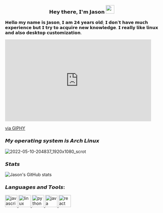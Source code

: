 <h3 align="center">𝗛𝗲𝘆 𝘁𝗵𝗲𝗿𝗲, 𝗜'𝗺 𝗝𝗮𝘀𝗼𝗻</a> <img src="https://emojis.slackmojis.com/emojis/images/1579216111/7550/pikachu_wave.gif?1579216111" width="28"/> </h3>   

𝗛𝗲𝗹𝗹𝗼 𝗺𝘆 𝗻𝗮𝗺𝗲 𝗶𝘀 𝗝𝗮𝘀𝗼𝗻, 𝗜 𝗮𝗺 𝟮𝟰 𝘆𝗲𝗮𝗿𝘀 𝗼𝗹𝗱; 𝗜 𝗱𝗼𝗻'𝘁 𝗵𝗮𝘃𝗲 𝗺𝘂𝗰𝗵 𝗲𝘅𝗽𝗲𝗿𝗶𝗲𝗻𝗰𝗲 𝗯𝘂𝘁 𝗜 𝘁𝗿𝘆 𝘁𝗼 𝗮𝗰𝗾𝘂𝗶𝗿𝗲 𝗻𝗲𝘄 𝗸𝗻𝗼𝘄𝗹𝗲𝗱𝗴𝗲. 𝗜 𝗿𝗲𝗮𝗹𝗹𝘆 𝗹𝗶𝗸𝗲 𝗹𝗶𝗻𝘂𝘅 𝗮𝗻𝗱 𝗮𝗹𝘀𝗼 𝗱𝗲𝘀𝗸𝘁𝗼𝗽 𝗰𝘂𝘀𝘁𝗼𝗺𝗶𝘇𝗮𝘁𝗶𝗼𝗻.

<iframe src="https://giphy.com/embed/RbDKaczqWovIugyJmW" width="480" height="270" frameBorder="0" class="giphy-embed" allowFullScreen></iframe><p><a href="https://giphy.com/gifs/looneytunesworldofmayhem-world-of-mayhem-looney-tunes-ltwom-RbDKaczqWovIugyJmW">via GIPHY</a></p>

### 𝙈𝙮 𝙤𝙥𝙚𝙧𝙖𝙩𝙞𝙣𝙜 𝙨𝙮𝙨𝙩𝙚𝙢 𝙞𝙨 𝘼𝙧𝙘𝙝 𝙇𝙞𝙣𝙪𝙭

![2022-05-10-204837_1920x1080_scrot](https://user-images.githubusercontent.com/64804177/167747406-d49fcaf6-305a-4226-84fc-e935062ecf3b.png)


### 𝙎𝙩𝙖𝙩𝙨

![Jason's GitHub stats](https://github-readme-stats.vercel.app/api?username=jeizaider&show_icons=true&theme=radical)

<h3 align="left">𝙇𝙖𝙣𝙜𝙪𝙖𝙜𝙚𝙨 𝙖𝙣𝙙 𝙏𝙤𝙤𝙡𝙨:</h3>
<p align="left"> 
<a href="https://developer.mozilla.org/en-US/docs/Web/JavaScript" target="_blank"> <img src="https://cdn.jsdelivr.net/gh/devicons/devicon/icons/javascript/javascript-original.svg" alt="javascript" width="40" height="40"/> </a> <a href="https://www.linux.org/" target="_blank"> <img src="https://cdn.jsdelivr.net/gh/devicons/devicon/icons/linux/linux-original.svg"alt="linux" width="40" height="40"/> </a> <a href="https://www.python.org" target="_blank"> <img
src="https://cdn.jsdelivr.net/gh/devicons/devicon/icons/python/python-original.svg" alt="python" width="40" height="40"/> </a> <a href="https://www.java.com/" target="_blank"> <img src="https://cdn.jsdelivr.net/gh/devicons/devicon/icons/java/java-original-wordmark.svg" alt="java" width="40" height="40"/> </a> <a href="https://es.wikipedia.org/wiki/Bash" target="_blank"> <img src="https://i.postimg.cc/KYYRkqtV/Terminalicon2.png" alt="react" width="40" height="40"/> </a> </p>
